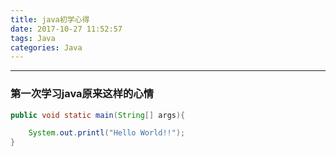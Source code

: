 ```yaml
---
title: java初学心得
date: 2017-10-27 11:52:57
tags: Java
categories: Java
---
```


---
### 第一次学习java原来这样的心情
```java
public void static main(String[] args){

	System.out.printl("Hello World!!");
}
```
